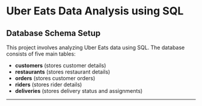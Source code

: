 # Uber Eats Data Analysis using SQL  

## **Database Schema Setup**  

This project involves analyzing Uber Eats data using SQL. The database consists of five main tables:  
- **customers** (stores customer details)  
- **restaurants** (stores restaurant details)  
- **orders** (stores customer orders)  
- **riders** (stores rider details)  
- **deliveries** (stores delivery status and assignments)  

---
